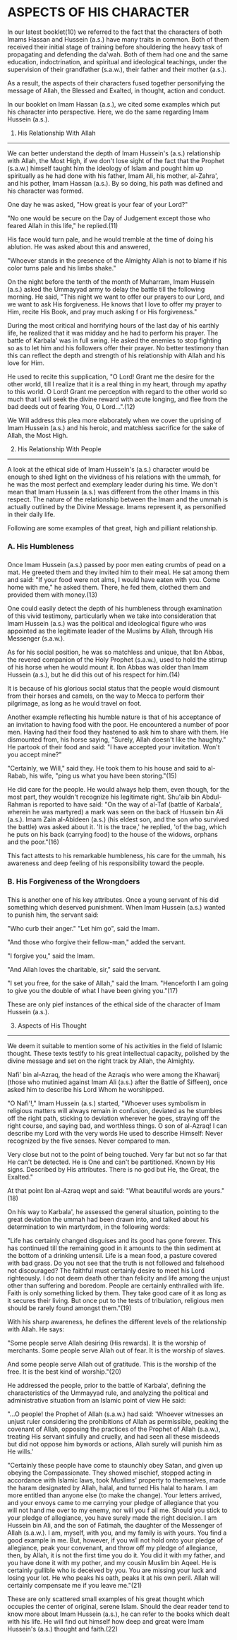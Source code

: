 ASPECTS OF HIS CHARACTER
========================

In our latest booklet(10) we referred to the fact that the characters of
both Imams Hassan and Hussein (a.s.) have many traits in common. Both of
them received their initial stage of training before shouldering the
heavy task of propagating and defending the da'wah. Both of them had one
and the same education, indoctrination, and spiritual and ideological
teachings, under the supervision of their grandfather (s.a.w.), their
father and their mother (a.s.).

As a result, the aspects of their characters fused together personifying
the message of Allah, the Blessed and Exalted, in thought, action and
conduct.

In our booklet on Imam Hassan (a.s.), we cited some examples which put
his character into perspective. Here, we do the same regarding Imam
Hussein (a.s.).

1. His Relationship With Allah
------------------------------

We can better understand the depth of Imam Hussein's (a.s.) relationship
with Allah, the Most High, if we don't lose sight of the fact that the
Prophet (s.a.w.) himself taught him the ideology of Islam and pought him
up spiritually as he had done with his father, Imam Ali, his mother,
al-Zahra', and his pother, Imam Hassan (a.s.). By so doing, his path was
defined and his character was formed.

One day he was asked, "How great is your fear of your Lord?"

"No one would be secure on the Day of Judgement except those who feared
Allah in this life," he replied.(11)

His face would turn pale, and he would tremble at the time of doing his
ablution. He was asked about this and answered,

"Whoever stands in the presence of the Almighty Allah is not to blame if
his color turns pale and his limbs shake."

On the night before the tenth of the month of Muharram, Imam Hussein
(a.s.) asked the Ummayyad army to delay the battle till the following
morning. He said, "This night we want to offer our prayers to our Lord,
and we want to ask His forgiveness. He knows that I love to offer my
prayer to Him, recite His Book, and pray much asking f or His
forgiveness."

During the most critical and horrifying hours of the last day of his
earthly life, he realized that it was midday and he had to perform his
prayer. The battle of Karbala' was in full swing. He asked the enemies
to stop fighting so as to let him and his followers offer their prayer.
No better testimony than this can reflect the depth and strength of his
relationship with Allah and his love for Him.

He used to recite this supplication, "O Lord! Grant me the desire for
the other world, till I realize that it is a real thing in my heart,
through my apathy to this world. O Lord! Grant me perception with regard
to the other world so much that I will seek the divine reward with acute
longing, and flee from the bad deeds out of fearing You, O Lord...".(12)

We Will address this plea more elaborately when we cover the uprising of
Imam Hussein (a.s.) and his heroic, and matchless sacrifice for the sake
of Allah, the Most High.

2. His Relationship With People
-------------------------------

A look at the ethical side of Imam Hussein's (a.s.) character would be
enough to shed light on the vividness of his relations with the ummah,
for he was the most perfect and exemplary leader during his time. We
don't mean that Imam Hussein (a.s.) was different from the other Imams
in this respect. The nature of the relationship between the Imam and the
ummah is actually outlined by the Divine Message. Imams represent it, as
personified in their daily life.

Following are some examples of that great, high and pilliant
relationship.

### A. His Humbleness

###

Once Imam Hussein (a.s.) passed by poor men eating crumbs of pead on a
mat. He greeted them and they invited him to their meal. He sat among
them and said: "If your food were not alms, I would have eaten with you.
Come home with me," he asked them. There, he fed them, clothed them and
provided them with money.(13)

One could easily detect the depth of his humbleness through examination
of this vivid testimony, particularly when we take into consideration
that Imam Hussein (a.s.) was the political and ideological figure who
was appointed as the legitimate leader of the Muslims by Allah, through
His Messenger (s.a.w.).

As for his social position, he was so matchless and unique, that Ibn
Abbas, the revered companion of the Holy Prophet (s.a.w.), used to hold
the stirrup of his horse when he would mount it. Ibn Abbas was older
than Imam Hussein (a.s.), but he did this out of his respect for
him.(14)

It is because of his glorious social status that the people would
dismount from their horses and camels, on the way to Mecca to perform
their pilgrimage, as long as he would travel on foot.

Another example reflecting his humble nature is that of his acceptance
of an invitation to having food with the poor. He encountered a number
of poor men. Having had their food they hastened to ask him to share
with them. He dismounted from, his horse saying, "Surely, Allah doesn't
like the haughty." He partook of their food and said: "I have accepted
your invitation. Won't you accept mine?"

"Certainly, we Will," said they. He took them to his house and said to
al-Rabab, his wife, "ping us what you have been storing."(15)

He did care for the people. He would always help them, even though, for
the most part, they wouldn't recognize his legitimate right. Shu'aib bin
Abdul-Rahman is reported to have said: "On the way of al-Taf (battle of
Karbala', wherein he was martyred) a mark was seen on the back of
Hussein bin Ali (a.s.). Imam Zain al-Abideen (a.s.) (his eldest son, and
the son who survived the battle) was asked about it. 'It is the trace,'
he replied, 'of the bag, which he puts on his back (carrying food) to
the house of the widows, orphans and the poor."(16)

This fact attests to his remarkable humbleness, his care for the ummah,
his awareness and deep feeling of his responsibility toward the people.

### B. His Forgiveness of the Wrongdoers

###

This is another one of his key attributes. Once a young servant of his
did something which deserved punishment. When Imam Hussein (a.s.) wanted
to punish him, the servant said:

"Who curb their anger." "Let him go", said the Imam.

"And those who forgive their fellow-man," added the servant.

"I forgive you," said the Imam.

"And Allah loves the charitable, sir," said the servant.

"I set you free, for the sake of Allah," said the Imam. "Henceforth I am
going to give you the double of what I have been giving you."(17)

These are only pief instances of the ethical side of the character of
Imam Hussein (a.s.).

3. Aspects of His Thought
-------------------------

We deem it suitable to mention some of his activities in the field of
Islamic thought. These texts testify to his great intellectual capacity,
polished by the divine message and set on the right track by Allah, the
Almighty.

Nafi' bin al-Azraq, the head of the Azraqis who were among the Khawarij
(those who mutinied against Imam Ali (a.s.) after the Battle of
Siffeen), once asked him to describe his Lord Whom he worshipped.

"O Nafi'!," Imam Hussein (a.s.) started, "Whoever uses symbolism in
religious matters will always remain in confusion, deviated as he
stumbles off the right path, sticking to deviation wherever he goes,
straying off the right course, and saying bad, and worthless things. O
son of al-Azraq! I can describe my Lord with the very words He used to
describe Himself: Never recognized by the five senses. Never compared to
man.

Very close but not to the point of being touched. Very far but not so
far that He can't be detected. He is One and can't be partitioned. Known
by His signs. Described by His attributes. There is no god but He, the
Great, the Exalted."

At that point Ibn al-Azraq wept and said: "What beautiful words are
yours."(18)

On his way to Karbala', he assessed the general situation, pointing to
the great deviation the ummah had been drawn into, and talked about his
determination to win martyrdom, in the following words:

"Life has certainly changed disguises and its good has gone forever.
This has continued till the remaining good in it amounts to the thin
sediment at the bottom of a drinking untensil. Life is a mean food, a
pasture covered with bad grass. Do you not see that the truth is not
followed and falsehood not discouraged? The faithful must certainly
desire to meet his Lord righteously. I do not deem death other than
felicity and life among the unjust other than suffering and boredom.
People are certainly enthralled with life. Faith is only something
licked by them. They take good care of it as long as it secures their
living. But once put to the tests of tribulation, religious men should
be rarely found amongst them."(19)

With his sharp awareness, he defines the different levels of the
relationship with Allah. He says:

"Some people serve Allah desiring (His rewards). It is the worship of
merchants. Some people serve Allah out of fear. It is the worship of
slaves.

And some people serve Allah out of gratitude. This is the worship of the
free. It is the best kind of worship."(20)

He addressed the people, prior to the battle of Karbala', defining the
characteristics of the Ummayyad rule, and analyzing the political and
administrative situation from an Islamic point of view He said:

"...O people! the Prophet of Allah (s.a.w.) had said: 'Whoever witnesses
an unjust ruler considering the prohibitions of Allah as permissible,
peaking the covenant of Allah, opposing the practices of the Prophet of
Allah (s.a.w.), treating His servant sinfully and cruelly, and had seen
all these misdeeds but did not oppose him bywords or actions, Allah
surely will punish him as He wills.'

"Certainly these people have come to staunchly obey Satan, and given up
obeying the Compassionate. They showed mischief, stopped acting in
accordance with Islamic laws, took Muslims' property to themselves, made
the haram designated by Allah, halal, and turned His halal to haram. I
am more entitled than anyone else (to make the change). Your letters
arrived, and your envoys came to me carrying your pledge of allegiance
that you will not hand me over to my enemy, nor will you f ail me.
Should you stick to your pledge of allegiance, you have surely made the
right decision. I am Hussein bin Ali, and the son of Fatimah, the
daughter of the Messenger of Allah (s.a.w.). I am, myself, with you, and
my family is with yours. You find a good example in me. But, however, if
you will not hold onto your pledge of allegiance, peak your convenant,
and throw off my pledge of allegiance, then, by Allah, it is not the
first time you do it. You did it with my father, and you have done it
with my pother, and my cousin Muslim bin Aqeel. He is certainly gullible
who is deceived by you. You are missing your luck and losing your lot.
He who peaks his oath, peaks it at his own peril. Allah will certainly
compensate me if you leave me."(21)

These are only scattered small examples of his great thought which
occupies the center of original, serene Islam. Should the dear reader
tend to know more about Imam Hussein (a.s.), he can refer to the books
which dealt with his life. He will find out himself how deep and great
were Imam Hussein's (a.s.) thought and faith.(22)


